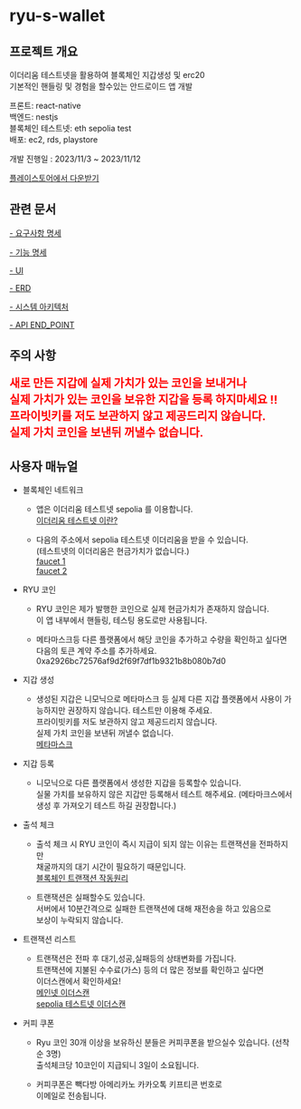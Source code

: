 # ryu-s-wallet

## 프로젝트 개요

이더리움 테스트넷을 활용하여 블록체인 지갑생성 및 erc20  
기본적인 핸들링 및 경험을 할수있는 안드로이드 앱 개발

프론트: react-native  
백엔드: nestjs  
블록체인 테스트넷: eth sepolia test  
배포: ec2, rds, playstore

개발 진행일 : 2023/11/3 ~ 2023/11/12

[플레이스토어에서 다운받기](https://play.google.com/store/apps/details?id=com.rwfront&pcampaignid=web_share)

## 관련 문서

[ - 요구사항 명세](./document//Requirements.md)

[ - 기능 명세](./document//Function.md)

[ - UI](./document/UI.pdf)

[ - ERD](./document//erd.png)

[ - 시스템 아키텍처](./document/system-architecture.png)

[ - API END_POINT](./document/Api.md)

## 주의 사항

<p style='color:red; font-size:20px; font-weight: bold;'>
    새로 만든 지갑에 실제 가치가 있는 코인을 보내거나<br>
    실제 가치가 있는 코인을 보유한 지갑을 등록 하지마세요 !!<br>
    프라이빗키를 저도 보관하지 않고 제공드리지 않습니다.<br>
    실제 가치 코인을 보낸뒤 꺼낼수 없습니다.
  </p>

## 사용자 매뉴얼

- 블록체인 네트워크

  - 앱은 이더리움 테스트넷 sepolia 를 이용합니다.  
    [이더리움 테스트넷 이란?](https://ethereum.org/en/developers/docs/networks/#ethereum-testnets)

  - 다음의 주소에서 sepolia 테스트넷 이더리움을 받을 수 있습니다.  
    (테스트넷의 이더리움은 현금가치가 없습니다.)  
    [faucet 1](https://www.infura.io/faucet/sepolia)  
    [faucet 2](https://sepoliafaucet.com/)

- RYU 코인

  - RYU 코인은 제가 발행한 코인으로 실제 현금가치가 존재하지 않습니다.  
    이 앱 내부에서 핸들링, 테스팅 용도로만 사용됩니다.

  - 메타마스크등 다른 플랫폼에서 해당 코인을 추가하고 수량을 확인하고 싶다면  
    다음의 토큰 계약 주소를 추가하세요.  
    0xa2926bc72576af9d2f69f7df1b9321b8b080b7d0

- 지갑 생성

  - 생성된 지갑은 니모닉으로 메타마스크 등 실제 다른 지갑 플랫폼에서 사용이 가능하지만 권장하지 않습니다. 테스트만 이용해 주세요.  
    프라이빗키를 저도 보관하지 않고 제공드리지 않습니다.<br>
    실제 가치 코인을 보낸뒤 꺼낼수 없습니다.  
     [메타마스크](https://metamask.io/)

- 지갑 등록

  - 니모닉으로 다른 플랫폼에서 생성한 지갑을 등록할수 있습니다.  
    실물 가치를 보유하지 않은 지갑만 등록해서 테스트 해주세요.
    (메타마크스에서 생성 후 가져오기 테스트 하길 권장합니다.)

- 출석 체크

  - 출석 체크 시 RYU 코인이 즉시 지급이 되지 않는 이유는 트랜잭션을 전파하지만  
    채굴까지의 대기 시간이 필요하기 때문입니다.  
    [블록체인 트랜잭션 작동원리](https://upbitcare.com/academy/education/blockchain/198)

  - 트랜잭션은 실패할수도 있습니다.  
    서버에서 10분간격으로 실패한 트랜잭션에 대해 재전송을 하고 있음으로  
    보상이 누락되지 않습니다.

- 트랜잭션 리스트

  - 트랜잭션은 전파 후 대기,성공,실패등의 상태변화를 가집니다.  
    트랜잭션에 지불된 수수료(가스) 등의 더 많은 정보를 확인하고 싶다면  
    이더스캔에서 확인하세요!  
    [메인넷 이더스캔](https://etherscan.io/)  
    [sepolia 테스트넷 이더스캔](https://sepolia.etherscan.io/)

- 커피 쿠폰

  - Ryu 코인 30개 이상을 보유하신 분들은 커피쿠폰을 받으실수 있습니다. (선착순 3명)  
    출석체크당 10코인이 지급되니 3일이 소요됩니다.

  - 커피쿠폰은 빽다방 아메리카노 카카오톡 키프티콘 번호로  
    이메일로 전송됩니다.

